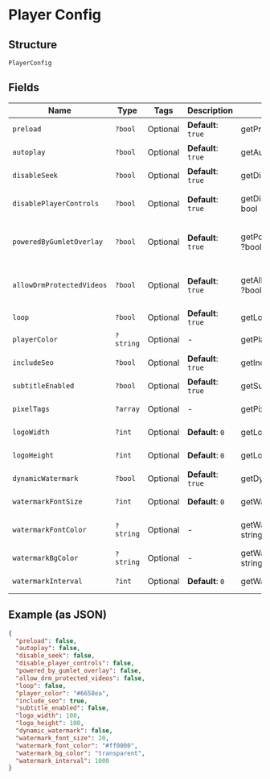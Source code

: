
# Player Config

## Structure

`PlayerConfig`

## Fields

| Name | Type | Tags | Description | Getter | Setter |
|  --- | --- | --- | --- | --- | --- |
| `preload` | `?bool` | Optional | **Default**: `true` | getPreload(): ?bool | setPreload(?bool preload): void |
| `autoplay` | `?bool` | Optional | **Default**: `true` | getAutoplay(): ?bool | setAutoplay(?bool autoplay): void |
| `disableSeek` | `?bool` | Optional | **Default**: `true` | getDisableSeek(): ?bool | setDisableSeek(?bool disableSeek): void |
| `disablePlayerControls` | `?bool` | Optional | **Default**: `true` | getDisablePlayerControls(): ?bool | setDisablePlayerControls(?bool disablePlayerControls): void |
| `poweredByGumletOverlay` | `?bool` | Optional | **Default**: `true` | getPoweredByGumletOverlay(): ?bool | setPoweredByGumletOverlay(?bool poweredByGumletOverlay): void |
| `allowDrmProtectedVideos` | `?bool` | Optional | **Default**: `true` | getAllowDrmProtectedVideos(): ?bool | setAllowDrmProtectedVideos(?bool allowDrmProtectedVideos): void |
| `loop` | `?bool` | Optional | **Default**: `true` | getLoop(): ?bool | setLoop(?bool loop): void |
| `playerColor` | `?string` | Optional | - | getPlayerColor(): ?string | setPlayerColor(?string playerColor): void |
| `includeSeo` | `?bool` | Optional | **Default**: `true` | getIncludeSeo(): ?bool | setIncludeSeo(?bool includeSeo): void |
| `subtitleEnabled` | `?bool` | Optional | **Default**: `true` | getSubtitleEnabled(): ?bool | setSubtitleEnabled(?bool subtitleEnabled): void |
| `pixelTags` | `?array` | Optional | - | getPixelTags(): ?array | setPixelTags(?array pixelTags): void |
| `logoWidth` | `?int` | Optional | **Default**: `0` | getLogoWidth(): ?int | setLogoWidth(?int logoWidth): void |
| `logoHeight` | `?int` | Optional | **Default**: `0` | getLogoHeight(): ?int | setLogoHeight(?int logoHeight): void |
| `dynamicWatermark` | `?bool` | Optional | **Default**: `true` | getDynamicWatermark(): ?bool | setDynamicWatermark(?bool dynamicWatermark): void |
| `watermarkFontSize` | `?int` | Optional | **Default**: `0` | getWatermarkFontSize(): ?int | setWatermarkFontSize(?int watermarkFontSize): void |
| `watermarkFontColor` | `?string` | Optional | - | getWatermarkFontColor(): ?string | setWatermarkFontColor(?string watermarkFontColor): void |
| `watermarkBgColor` | `?string` | Optional | - | getWatermarkBgColor(): ?string | setWatermarkBgColor(?string watermarkBgColor): void |
| `watermarkInterval` | `?int` | Optional | **Default**: `0` | getWatermarkInterval(): ?int | setWatermarkInterval(?int watermarkInterval): void |

## Example (as JSON)

```json
{
  "preload": false,
  "autoplay": false,
  "disable_seek": false,
  "disable_player_controls": false,
  "powered_by_gumlet_overlay": false,
  "allow_drm_protected_videos": false,
  "loop": false,
  "player_color": "#6658ea",
  "include_seo": true,
  "subtitle_enabled": false,
  "logo_width": 100,
  "logo_height": 100,
  "dynamic_watermark": false,
  "watermark_font_size": 20,
  "watermark_font_color": "#ff0000",
  "watermark_bg_color": "transparent",
  "watermark_interval": 1000
}
```


